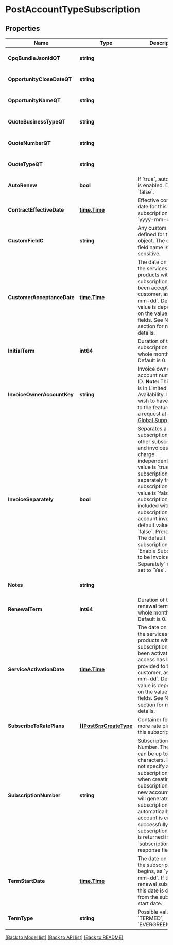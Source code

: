 # PostAccountTypeSubscription

## Properties
Name | Type | Description | Notes
------------ | ------------- | ------------- | -------------
**CpqBundleJsonIdQT** | **string** |  | [optional] [default to null]
**OpportunityCloseDateQT** | **string** |  | [optional] [default to null]
**OpportunityNameQT** | **string** |  | [optional] [default to null]
**QuoteBusinessTypeQT** | **string** |  | [optional] [default to null]
**QuoteNumberQT** | **string** |  | [optional] [default to null]
**QuoteTypeQT** | **string** |  | [optional] [default to null]
**AutoRenew** | **bool** | If &#x60;true&#x60;, auto-renew is enabled. Default is &#x60;false&#x60;.  | [optional] [default to null]
**ContractEffectiveDate** | [**time.Time**](time.Time.md) | Effective contract date for this subscription, as &#x60;yyyy-mm-dd&#x60;.  | [default to null]
**CustomFieldC** | **string** | Any custom fields defined for this object. The custom field name is case-sensitive.  | [optional] [default to null]
**CustomerAcceptanceDate** | [**time.Time**](time.Time.md) | The date on which the services or products within a subscription have been accepted by the customer, as &#x60;yyyy-mm-dd&#x60;.  Default value is dependent on the value of other fields. See Notes section for more details.  | [optional] [default to null]
**InitialTerm** | **int64** | Duration of the initial subscription term in whole months.  Default is 0.   | [optional] [default to null]
**InvoiceOwnerAccountKey** | **string** | Invoice owner account number or ID.  **Note:** This feature is in Limited Availability. If you wish to have access to the feature, submit a request at [Zuora Global Support](https://support.zuora.com).   | [optional] [default to null]
**InvoiceSeparately** | **bool** | Separates a single subscription from other subscriptions and invoices the charge independently.   If the value is &#x60;true&#x60;, the subscription is billed separately from other subscriptions. If the value is &#x60;false&#x60;, the subscription is included with other subscriptions in the account invoice. The default value is &#x60;false&#x60;.  Prerequisite: The default subscription setting &#x60;Enable Subscriptions to be Invoiced Separately&#x60; must be set to &#x60;Yes&#x60;.  | [optional] [default to null]
**Notes** | **string** |  | [optional] [default to null]
**RenewalTerm** | **int64** | Duration of the renewal term in whole months. Default is 0.  | [optional] [default to null]
**ServiceActivationDate** | [**time.Time**](time.Time.md) | The date on which the services or products within a subscription have been activated and access has been provided to the customer, as &#x60;yyyy-mm-dd&#x60;.  Default value is dependent on the value of other fields. See Notes section for more details.  | [optional] [default to null]
**SubscribeToRatePlans** | [**[]PostSrpCreateType**](POSTSrpCreateType.md) | Container for one or more rate plans for this subscription.  | [optional] [default to null]
**SubscriptionNumber** | **string** | Subscription Number. The value can be up to 1000 characters.  If you do not specify a subscription number when creating a subscription for the new account, Zuora will generate a subscription number automatically.  If the account is created successfully, the subscription number is returned in the &#x60;subscriptionNumber&#x60; response field.  | [optional] [default to null]
**TermStartDate** | [**time.Time**](time.Time.md) | The date on which the subscription term begins, as &#x60;yyyy-mm-dd&#x60;. If this is a renewal subscription, this date is different from the subscription start date.  | [optional] [default to null]
**TermType** | **string** | Possible values are: &#x60;TERMED&#x60;, &#x60;EVERGREEN&#x60;.  | [default to null]

[[Back to Model list]](../README.md#documentation-for-models) [[Back to API list]](../README.md#documentation-for-api-endpoints) [[Back to README]](../README.md)


